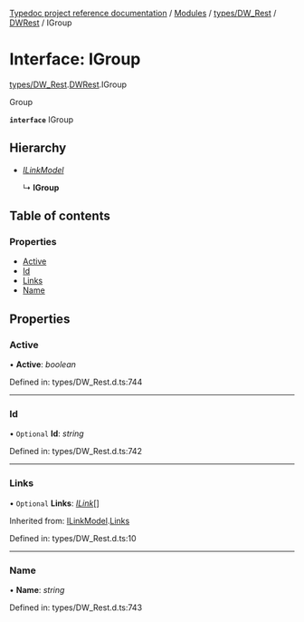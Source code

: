 [Typedoc project reference documentation](../README.md) / [Modules](../modules.md) / [types/DW_Rest](../modules/types_dw_rest.md) / [DWRest](../modules/types_dw_rest.dwrest.md) / IGroup

# Interface: IGroup

[types/DW_Rest](../modules/types_dw_rest.md).[DWRest](../modules/types_dw_rest.dwrest.md).IGroup

Group

**`interface`** IGroup

## Hierarchy

* [*ILinkModel*](types_dw_rest.dwrest.ilinkmodel.md)

  ↳ **IGroup**

## Table of contents

### Properties

- [Active](types_dw_rest.dwrest.igroup.md#active)
- [Id](types_dw_rest.dwrest.igroup.md#id)
- [Links](types_dw_rest.dwrest.igroup.md#links)
- [Name](types_dw_rest.dwrest.igroup.md#name)

## Properties

### Active

• **Active**: *boolean*

Defined in: types/DW_Rest.d.ts:744

___

### Id

• `Optional` **Id**: *string*

Defined in: types/DW_Rest.d.ts:742

___

### Links

• `Optional` **Links**: [*ILink*](types_dw_rest.dwrest.ilink.md)[]

Inherited from: [ILinkModel](types_dw_rest.dwrest.ilinkmodel.md).[Links](types_dw_rest.dwrest.ilinkmodel.md#links)

Defined in: types/DW_Rest.d.ts:10

___

### Name

• **Name**: *string*

Defined in: types/DW_Rest.d.ts:743
